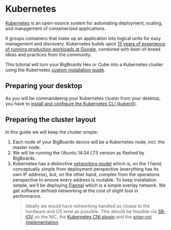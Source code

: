 # Kubernetes

[Kubernetes](https://kubernetes.io/docs/concepts/overview/what-is-kubernetes/) is 
an open-source system for automating deployment, scaling, and management of 
containerized applications.

It groups containers that make up an application into logical units for easy 
management and discovery. Kubernetes builds upon [15 years of experience of 
running production workloads at Google](http://queue.acm.org/detail.cfm?id=2898444), 
combined with best-of-breed ideas and practices from the community.

This tutorial will turn your BigBoards Hex or Cube into a Kubernetes cluster 
using the Kubernetes [custom installation guide](https://kubernetes.io/docs/getting-started-guides/scratch/).

## Preparing your desktop
As you will be commandeerig your Kubernetes cluster from your desktop, you have to
[install and configure the Kubernetes CLI (kubectl)](https://kubernetes.io/docs/tasks/tools/install-kubectl/).

## Preparing the cluster layout
In this guide we will keep the cluster simple: 

1. Each node of your BigBoards device will be a Kubernetes node, incl. the master 
   node.  
1. We will be running the Ubuntu 14.04 LTS version as flashed by BigBoards.
1. Kubernetes has a distinctive [networking model](https://kubernetes.io/docs/concepts/cluster-administration/networking/)
   which is, on the 1 hand, conceptually simple from deployment perspective (everything has 
   its own IP address), but, on the other hand, complex from the operations perspective
   to ensure every address is routable. To keep installation simple, we'll be deploying 
   [Flannel](https://github.com/coreos/flannel#flannel) which is a simple overlay network. 
   We get software defined networking at the cost of slight loss in performance.
   > Ideally we would have networking handled as cloase to the hardware and OS level 
   > as possible. This should be feasible via [SR-IOV](https://en.wikipedia.org/wiki/Single-root_input/output_virtualization) 
   > on the NIC, the [Kubernetes CNI plugin](https://kubernetes.io/docs/concepts/cluster-administration/network-plugins/#cni)
   > and the [sriov-cni implementation](https://github.com/hustcat/sriov-cni).  
   
   
  
 